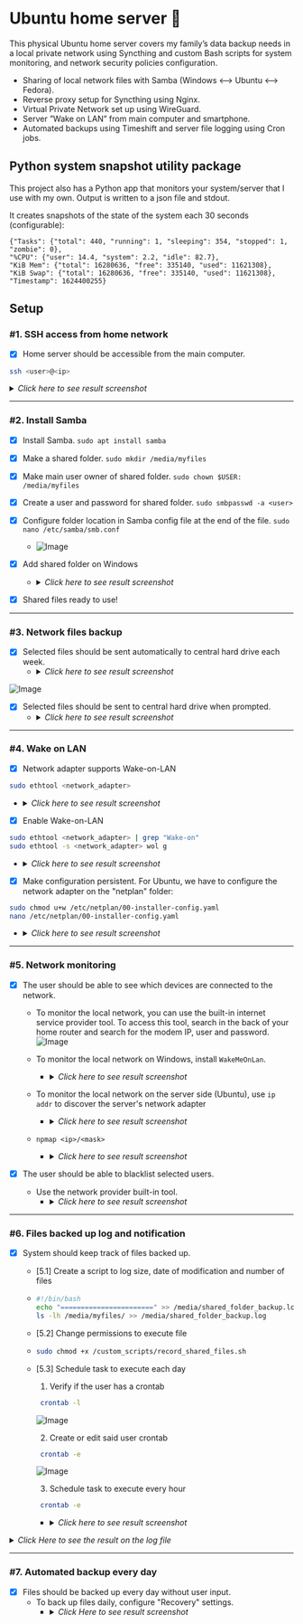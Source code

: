 # Ubuntu home server 🐧
This physical Ubuntu home server covers my family’s data backup needs in a local private network using Syncthing and custom Bash scripts for system monitoring, and network security policies configuration.

- Sharing of local network files with Samba (Windows <--> Ubuntu <--> Fedora).
- Reverse proxy setup for Syncthing using Nginx.
- Virtual Private Network set up using WireGuard.
- Server ”Wake on LAN” from main computer and smartphone.
- Automated backups using Timeshift and server file logging using Cron jobs.

## Python system snapshot utility package
This project also has a Python app that monitors your system/server that I use with my own. Output is written to a json file and stdout.

It creates snapshots of the state of the system each 30 seconds (configurable):

    {"Tasks": {"total": 440, "running": 1, "sleeping": 354, "stopped": 1, "zombie": 0},
    "%CPU": {"user": 14.4, "system": 2.2, "idle": 82.7},
    "KiB Mem": {"total": 16280636, "free": 335140, "used": 11621308},
    "KiB Swap": {"total": 16280636, "free": 335140, "used": 11621308},
    "Timestamp": 1624400255}
    
## Setup

### \#1. SSH access from home network
- [x] Home server should be accessible from the main computer.
```bash
ssh <user>@<ip>
```
<details>
<summary><i>Click here to see result screenshot</i></summary>
  
![image](https://github.com/user-attachments/assets/3c4c4520-d841-4c45-bfcc-ef068463f432)
</details>
<!-- --------------------------------------------------------------------------------------------------------------------------------------------------------------------------------------------------------- -->

---

### \#2. Install Samba
- [x] Install Samba.
`sudo apt install samba`

- [x] Make a shared folder.
`sudo mkdir /media/myfiles`

- [x] Make main user owner of shared folder.
`sudo chown $USER: /media/myfiles`

- [x] Create a user and password for shared folder.
`sudo smbpasswd -a <user>`

- [x] Configure folder location in Samba config file at the end of the file.
`sudo nano /etc/samba/smb.conf`
  - ![Image](https://github.com/user-attachments/assets/ac71b842-df74-4ae7-927c-44ee83c71076)

- [x] Add shared folder on Windows
  - <details>
    <summary><i>Click here to see result screenshot</i></summary>
  
    ![Image](https://github.com/user-attachments/assets/b5e4c3ba-0d39-4053-b698-c1731e4935a9)
    </details>

- [x] Shared files ready to use!

<!-- --------------------------------------------------------------------------------------------------------------------------------------------------------------------------------------------------------- -->

---

### \#3. Network files backup
- [x] Selected files should be sent automatically to central hard drive each week.
  - <details>
    <summary><i>Click here to see result screenshot</i></summary>
  
    ![Image](https://github.com/user-attachments/assets/848d8fff-ab2f-4cd1-b68e-c8b7c171a7a6)
    </details>

![Image](https://github.com/user-attachments/assets/236793ed-6d3d-489a-b751-fc18dbf16180)

- [x] Selected files should be sent to central hard drive when prompted.
  - <details>
    <summary><i>Click here to see result screenshot</i></summary>
  
    ![Image](https://github.com/user-attachments/assets/13209c54-7bef-4d44-a64b-867fe91521f1)
    </details>

<!-- --------------------------------------------------------------------------------------------------------------------------------------------------------------------------------------------------------- -->

---

### \#4. Wake on LAN
- [x] Network adapter supports Wake-on-LAN 
```bash
sudo ethtool <network_adapter>
```
  - <details>
    <summary><i>Click here to see result screenshot</i></summary>
  
    ![image](https://github.com/user-attachments/assets/0c91aed1-2800-43ea-bc56-442592c9a3d0)
    where: 
      - g = Wake on LAN is enabled for Magic packets.
      - p = Wake on LAN is enabled for unicast packets.
    </details>


- [x] Enable Wake-on-LAN
```bash
sudo ethtool <network_adapter> | grep "Wake-on"
sudo ethtool -s <network_adapter> wol g
```
  - <details>
    <summary><i>Click here to see result screenshot</i></summary>
  
    ![Image](https://github.com/ewardq/Linux-home-server-automated-backup-and-monitoring/assets/72580785/bffb5653-5231-4250-a21b-345e7246d5f2)
    where: 
      - d = Disabled.
      - g  = Wake on LAN is enabled for unicast packets.
    </details>


- [x] Make configuration persistent. For Ubuntu, we have to configure the network adapter on the "netplan" folder:
```bash
sudo chmod u+w /etc/netplan/00-installer-config.yaml
nano /etc/netplan/00-installer-config.yaml
```
  - <details>
    <summary><i>Click here to see result screenshot</i></summary>
  
    ![Image](https://github.com/ewardq/Linux-home-server-automated-backup-and-monitoring/assets/72580785/d96ec6b3-659f-49d9-ad26-afda1087725a)
    </details>
<!-- --------------------------------------------------------------------------------------------------------------------------------------------------------------------------------------------------------- -->

---

### \#5. Network monitoring
- [x] The user should be able to see which devices are connected to the network.

  - To monitor the local network, you can use the built-in internet service provider tool. To access this tool, search in the back of your home router and search for the modem IP, user and password.
![Image](https://github.com/user-attachments/assets/5e51ba13-852e-401b-b461-e280840dd73f)

  - To monitor the local network on Windows, install `WakeMeOnLan`.
    - <details>
      <summary><i>Click here to see result screenshot</i></summary>
  
      ![Image](https://github.com/user-attachments/assets/37f6b6d5-66fb-4390-83b7-cdd8945f22a7)
      </details>

  - To monitor the local network on the server side (Ubuntu), use `ip addr` to discover the server's network adapter
    - <details>
      <summary><i>Click here to see result screenshot</i></summary>
  
      ![Image](https://github.com/user-attachments/assets/799ee7a6-6dac-4280-9b13-6c6899846503)
      </details>

  - `npmap <ip>/<mask>`
    - <details>
      <summary><i>Click here to see result screenshot</i></summary>
  
      ![Image](https://github.com/user-attachments/assets/9a5f48f0-6091-417b-b192-700175c41a25)
      </details>

- [x] The user should be able to blacklist selected users.
  - Use the network provider built-in tool.
    - <details>
      <summary><i>Click here to see result screenshot</i></summary>
  
      ![Image](https://github.com/user-attachments/assets/54ba8cf0-2fcf-4dc5-b486-76c0e86e41f8)
      </details>
<!-- --------------------------------------------------------------------------------------------------------------------------------------------------------------------------------------------------------- -->

---

### \#6. Files backed up log and notification
- [x] System should keep track of files backed up.
  - [5.1] Create a script to log size, date of modification and number of files
  - ```bash
    #!/bin/bash
    echo "=======================" >> /media/shared_folder_backup.log
    ls -lh /media/myfiles/ >> /media/shared_folder_backup.log
    ```


  - [5.2] Change permissions to execute file
  - ```bash
    sudo chmod +x /custom_scripts/record_shared_files.sh
    ```

  - [5.3] Schedule task to execute each day
     1. Verify if the user has a crontab
    ```bash
     crontab -l
    ```
     ![Image](https://github.com/user-attachments/assets/05755d18-a1a0-4155-9779-b263e238d8bf)

     2. Create or edit said user crontab
    ```bash
     crontab -e
    ```
    ![Image](https://github.com/user-attachments/assets/3f4a0773-f4e9-46e8-a058-6aa20dcaa58b)

     3. Schedule task to execute every hour
    ```bash
     crontab -e
    ```
      - <details>
        <summary><i>Click here to see result screenshot</i></summary>
  
        ![Image](https://github.com/user-attachments/assets/f0008c71-a74d-4c3e-807c-1827638e348f)
        </details>
    

<details>
<summary><i>Click Here to see the result on the log file</i></summary>
  
![Image](https://github.com/user-attachments/assets/0f581032-54f2-4626-9343-8a354810ef5b)
</details>
<!-- --------------------------------------------------------------------------------------------------------------------------------------------------------------------------------------------------------- -->

---

### \#7. Automated backup every day
- [x] Files should be backed up every day without user input.
  - To back up files daily, configure "Recovery" settings.
    - <details>
      <summary><i>Click Here to see result screenshot</i></summary>
  
      ![image](https://github.com/user-attachments/assets/2bdc2599-bf07-434d-ab54-7ee4787dd3ba)
      </details>
